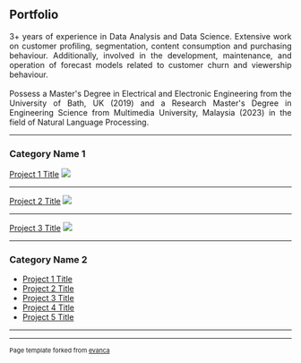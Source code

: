 ## Portfolio
<div align="justify">
3+ years of experience in Data Analysis and Data Science. Extensive work on customer profiling, segmentation, content consumption and purchasing behaviour. Additionally, involved in the development, maintenance, and operation of forecast models related to customer churn and viewership behaviour.
<br><br>
Possess a Master's Degree in Electrical and Electronic Engineering from the University of Bath, UK (2019) and a Research Master's Degree in Engineering Science from Multimedia University, Malaysia (2023) in the field of Natural Language Processing.
</div>

---

### Category Name 1 

[Project 1 Title](/sample_page)
<img src="images/dummy_thumbnail.jpg?raw=true"/>

---
[Project 2 Title](/pdf/sample_presentation.pdf)
<img src="images/dummy_thumbnail.jpg?raw=true"/>

---
[Project 3 Title](http://example.com/)
<img src="images/dummy_thumbnail.jpg?raw=true"/>

---

### Category Name 2

- [Project 1 Title](http://example.com/)
- [Project 2 Title](http://example.com/)
- [Project 3 Title](http://example.com/)
- [Project 4 Title](http://example.com/)
- [Project 5 Title](http://example.com/)

---




---
<p style="font-size:11px">Page template forked from <a href="https://github.com/evanca/quick-portfolio">evanca</a></p>
<!-- Remove above link if you don't want to attibute -->
